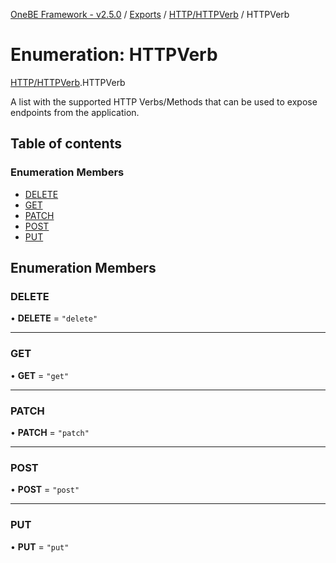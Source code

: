 [OneBE Framework - v2.5.0](../README.md) / [Exports](../modules.md) / [HTTP/HTTPVerb](../modules/HTTP_HTTPVerb.md) / HTTPVerb

# Enumeration: HTTPVerb

[HTTP/HTTPVerb](../modules/HTTP_HTTPVerb.md).HTTPVerb

A list with the supported HTTP Verbs/Methods that can be
used to expose endpoints from the application.

## Table of contents

### Enumeration Members

- [DELETE](HTTP_HTTPVerb.HTTPVerb.md#delete)
- [GET](HTTP_HTTPVerb.HTTPVerb.md#get)
- [PATCH](HTTP_HTTPVerb.HTTPVerb.md#patch)
- [POST](HTTP_HTTPVerb.HTTPVerb.md#post)
- [PUT](HTTP_HTTPVerb.HTTPVerb.md#put)

## Enumeration Members

### DELETE

• **DELETE** = ``"delete"``

___

### GET

• **GET** = ``"get"``

___

### PATCH

• **PATCH** = ``"patch"``

___

### POST

• **POST** = ``"post"``

___

### PUT

• **PUT** = ``"put"``
